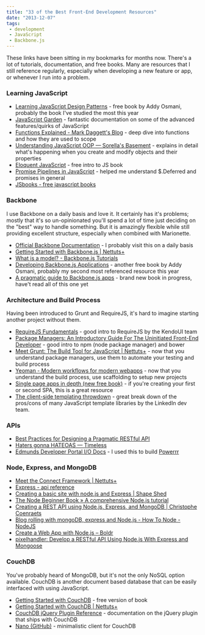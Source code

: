 ```yaml
---
title: "33 of the Best Front-End Development Resources"
date: "2013-12-07"
tags:
 - development
 - JavaScript
 - Backbone.js
---
```


These links have been sitting in my bookmarks for months now. There's a lot of tutorials, documentation, and free books. Many are resources that I still reference regularly, especially when developing a new feature or app, or whenever I run into a problem.

### Learning JavaScript

- [Learning JavaScript Design Patterns](http://addyosmani.com/resources/essentialjsdesignpatterns/book/) - free book by Addy Osmani, probably the book I've studied the most this year
- [JavaScript Garden](http://bonsaiden.github.com/JavaScript-Garden/#object) - fantastic documentation on some of the advanced features/quirks of JavaScript
- [Functions Explained - Mark Daggett's Blog](http://markdaggett.com/blog/2013/02/15/functions-explained/) - deep dive into functions and how they are used to scope
- [Understanding JavaScript OOP — Sorella's Basement](http://killdream.github.io/2011/10/09/understanding-javascript-oop.html) - explains in detail what's happening when you create and modify objects and their properties
- [Eloquent JavaScript](http://eloquentjavascript.net/) - free intro to JS book
- [Promise Pipelines in JavaScript](http://sitr.us/2012/07/31/promise-pipelines-in-javascript.html) - helped me understand $.Deferred and promises in general
- [JSbooks - free javascript books](http://jsbooks.revolunet.com/)

### Backbone

I use Backbone on a daily basis and love it. It certainly has it's problems; mostly that it's so un-opinionated you'll spend a lot of time just deciding on the "best" way to handle something. But it is amazingly flexible while still providing excellent structure, especially when combined with Marionette.

- [Official Backbone Documentation](http://documentcloud.github.io/backbone/) - I probably visit this on a daily basis
- [Getting Started with Backbone.js | Nettuts+](http://net.tutsplus.com/tutorials/javascript-ajax/getting-started-with-backbone-js/)
- [What is a model? - Backbone.js Tutorials](http://backbonetutorials.com/what-is-a-model/)
- [Developing Backbone.js Applications](http://addyosmani.github.io/backbone-fundamentals/) - another free book by Addy Osmani, probably my second most referenced resource this year
- [A pragmatic guide to Backbone.js apps](http://pragmatic-backbone.com/) - brand new book in progress, have't read all of this one yet

### Architecture and Build Process

Having been introduced to Grunt and RequireJS, it's hard to imagine starting another project without them.

- [RequireJS Fundamentals](http://www.kendoui.com/blogs/teamblog/posts/13-05-08/requirejs-fundamentals.aspx) - good intro to RequireJS by the KendoUI team
- [Package Managers: An Introductory Guide For The Uninitiated Front-End Developer](http://tech.pro/tutorial/1190/package-managers-an-introductory-guide-for-the-uninitiated-front-end-developer) - good intro to npm (node package manager) and bower
- [Meet Grunt: The Build Tool for JavaScript | Nettuts+](http://net.tutsplus.com/tutorials/javascript-ajax/meeting-grunt-the-build-tool-for-javascript/) - now that you understand package managers, use them to automate your testing and build process
- [Yeoman - Modern workflows for modern webapps](http://yeoman.io/faq.html) - now that you understand the build process, use scaffolding to setup new projects
- [Single page apps in depth (new free book)](http://singlepageappbook.com/index.html) - if you're creating your first or second SPA, this is a great resource
- [The client-side templating throwdown](http://engineering.linkedin.com/frontend/client-side-templating-throwdown-mustache-handlebars-dustjs-and-more) - great break down of the pros/cons of many JavaScript template libraries by the LinkedIn dev team.

### APIs

- [Best Practices for Designing a Pragmatic RESTful API](http://www.vinaysahni.com/best-practices-for-a-pragmatic-restful-api)
- [Haters gonna HATEOAS — Timeless](http://timelessrepo.com/haters-gonna-hateoas)
- [Edmunds Developer Portal I/O Docs](http://developer.edmunds.com/io-docs) - I used this to build [Powerrr](https://github.com/simpixelated/powerrr)

### Node, Express, and MongoDB

- [Meet the Connect Framework | Nettuts+](http://net.tutsplus.com/tutorials/javascript-ajax/meet-the-connect-framework/)
- [Express - api reference](http://expressjs.com/api.html#app-settings)
- [Creating a basic site with node.js and Express | Shape Shed](http://shapeshed.com/creating-a-basic-site-with-node-and-express/)
- [The Node Beginner Book » A comprehensive Node.js tutorial](http://www.nodebeginner.org/)
- [Creating a REST API using Node.js, Express, and MongoDB | Christophe Coenraets](http://coenraets.org/blog/2012/10/creating-a-rest-api-using-node-js-express-and-mongodb/)
- [Blog rolling with mongoDB, express and Node.js - How To Node - NodeJS](http://howtonode.org/express-mongodb)
- [Create a Web App with Node.js – Boldr](http://boldr.net/create-a-web-app-with-node)
- [pixelhandler: Develop a RESTful API Using Node.js With Express and Mongoose](http://pixelhandler.com/blog/2012/02/09/develop-a-restful-api-using-node-js-with-express-and-mongoose/)

### CouchDB

You've probably heard of MongoDB, but it's not the only NoSQL option available. CouchDB is another document based database that can be easily interfaced with using JavaScript.

- [Getting Started with CouchDB](http://guide.couchdb.org/) - free version of book
- [Getting Started with CouchDB | Nettuts+](http://net.tutsplus.com/tutorials/getting-started-with-couchdb/?search_index=1)
- [CouchDB jQuery Plugin Reference](http://bradley-holt.com/2011/07/couchdb-jquery-plugin-reference/) - documentation on the jQuery plugin that ships with CouchDB
- [Nano (GitHub)](https://github.com/dscape/nano#dbviewdesignname-viewname-params-callback) - minimalistic client for CouchDB
